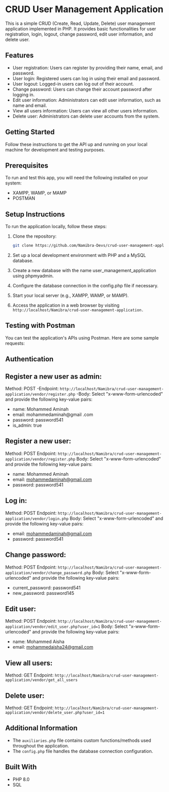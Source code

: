 # CRUD User Management Application

This is a simple CRUD (Create, Read, Update, Delete) user management application implemented in PHP. It provides basic functionalities for user registration, login, logout, change password, edit user information, and delete user.

## Features

- User registration: Users can register by providing their name, email, and password.
- User login: Registered users can log in using their email and password.
- User logout: Logged-in users can log out of their account.
- Change password: Users can change their account password after logging in.
- Edit user information: Administrators can edit user information, such as name and email.
- View all users information: Users can view all other users information.
- Delete user: Administrators can delete user accounts from the system.

## Getting Started
Follow these instructions to get the API up and running on your local machine for development and testing purposes.

## Prerequisites
To run and test this app, you will need the following installed on your system:

* XAMPP, WAMP, or MAMP
* POSTMAN 

## Setup Instructions

To run the application locally, follow these steps:

1. Clone the repository:

   ```bash
   git clone https://github.com/Namibra-Devs/crud-user-management-application.git

2. Set up a local development environment with PHP and a MySQL database.
3. Create a new database with the name user_management_application using phpmyadmin.
4. Configure the database connection in the config.php file if necessary.
5. Start your local server (e.g., XAMPP, WAMP, or MAMP).
6. Access the application in a web browser by visiting `http://localhost/Namibra/crud-user-management-application.`

## Testing with Postman

You can test the application's APIs using Postman. Here are some sample requests:

## Authentication

## Register a new user as admin: 

Method: POST
-Endpoint: `http://localhost/Namibra/crud-user-management-application/vendor/register.php`
-Body: Select "x-www-form-urlencoded" and provide the following key-value pairs:
- name: Mohammed Aminah
- email: mohammedaminah@gmail .com
- password: password541
- is_admin: true

## Register a new user: 

Method: POST
Endpoint: `http://localhost/Namibra/crud-user-management-application/vendor/register.php`
Body: Select "x-www-form-urlencoded" and provide the following key-value pairs:
- name: Mohammed Aminah
- email: mohammedaminah@gmail.com
- password: password541

## Log in: 

Method: POST
Endpoint: `http://localhost/Namibra/crud-user-management-application/vendor/login.php`
Body: Select "x-www-form-urlencoded" and provide the following key-value pairs:
- email: mohammedaminah@gmail.com
- password: password541

## Change password: 

Method: POST
Endpoint: `http://localhost/Namibra/crud-user-management-application/vendor/change_password.php`
Body: Select "x-www-form-urlencoded" and provide the following key-value pairs:
- current_password: password541
- new_password: password145

## Edit user: 

Method: POST
Endpoint: `http://localhost/Namibra/crud-user-management-application/vendor/edit_user.php?user_id=1`
Body: Select "x-www-form-urlencoded" and provide the following key-value pairs:
- name: Mohammed Aisha
- email: mohammedaisha24@gmail.com

## View all users: 

Method: GET
Endpoint: `http://localhost/Namibra/crud-user-management-application/vendor/get_all_users`

## Delete user: 

Method: GET
Endpoint: `http://localhost/Namibra/crud-user-management-application/vendor/delete_user.php?user_id=1`

## Additional Information

- The `auxiliaries.php` file contains custom functions/methods used throughout the application.
- The `config.php` file handles the database connection configuration.

## Built With

* PHP 8.0
* SQL

